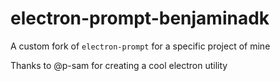 # electron-prompt-benjaminadk

A custom fork of `electron-prompt` for a specific project of mine

Thanks to @p-sam for creating a cool electron utility

